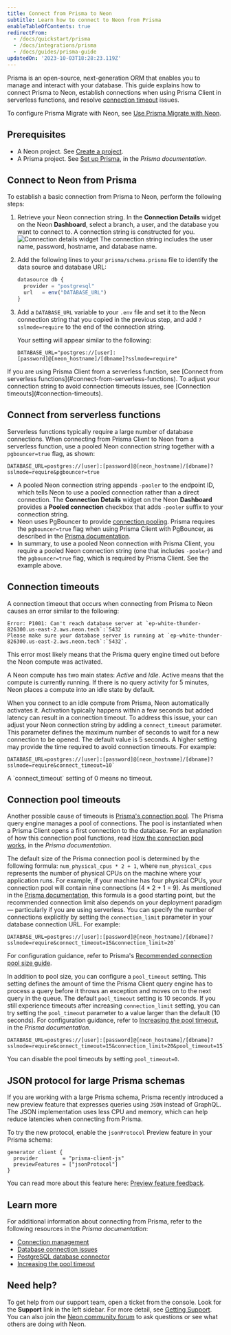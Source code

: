 ```yaml
---
title: Connect from Prisma to Neon
subtitle: Learn how to connect to Neon from Prisma
enableTableOfContents: true
redirectFrom:
  - /docs/quickstart/prisma
  - /docs/integrations/prisma
  - /docs/guides/prisma-guide
updatedOn: '2023-10-03T18:28:23.119Z'
---
```


Prisma is an open-source, next-generation ORM that enables you to manage and interact with your database. This guide explains how to connect Prisma to Neon, establish connections when using Prisma Client in serverless functions, and resolve [connection timeout](#connection-timeouts) issues.

To configure Prisma Migrate with Neon, see [Use Prisma Migrate with Neon](/docs/guides/prisma-migrate).

## Prerequisites

- A Neon project. See [Create a project](/docs/manage/projects#create-a-project).
- A Prisma project. See [Set up Prisma](https://www.prisma.io/docs/getting-started/setup-prisma), in the _Prisma documentation_.

## Connect to Neon from Prisma

To establish a basic connection from Prisma to Neon, perform the following steps:

1. Retrieve your Neon connection string. In the **Connection Details** widget on the Neon **Dashboard**, select a branch, a user, and the database you want to connect to. A connection string is constructed for you.
  ![Connection details widget](/docs/connect/connection_details.png)
  The connection string includes the user name, password, hostname, and database name.

2. Add the following lines to your `prisma/schema.prisma` file to identify the data source and database URL:

   ```typescript
   datasource db {
     provider = "postgresql"
     url   = env("DATABASE_URL")
   }
   ```

3. Add a `DATABASE_URL` variable to your `.env` file and set it to the Neon connection string that you copied in the previous step,  and add `?sslmode=require` to the end of the connection string.

   Your setting will appear similar to the following:

   <CodeBlock shouldWrap>

   ```text
   DATABASE_URL="postgres://[user]:[password]@[neon_hostname]/[dbname]?sslmode=require"
   ```

   </CodeBlock>

<Admonition type="important">
If you are using Prisma Client from a serverless function, see [Connect from serverless functions](#connect-from-serverless-functions). To adjust your connection string to avoid connection timeouts issues, see [Connection timeouts](#connection-timeouts).
</Admonition>

## Connect from serverless functions

Serverless functions typically require a large number of database connections. When connecting from Prisma Client to Neon from a serverless function, use a pooled Neon connection string together with a `pgbouncer=true` flag, as shown:

<CodeBlock shouldWrap>

```text
DATABASE_URL=postgres://[user]:[password]@[neon_hostname]/[dbname]?sslmode=require&pgbouncer=true
```

</CodeBlock>

- A pooled Neon connection string appends `-pooler` to the endpoint ID, which tells Neon to use a pooled connection rather than a direct connection. The **Connection Details** widget on the Neon **Dashboard** provides a **Pooled connection** checkbox that adds `-pooler` suffix to your connection string.
- Neon uses PgBouncer to provide [connection pooling](/docs/connect/connection-pooling). Prisma requires the `pgbouncer=true` flag when using Prisma Client with PgBouncer, as described in the [Prisma documentation](https://www.prisma.io/docs/guides/performance-and-optimization/connection-management/configure-pg-bouncer#add-pgbouncer-to-the-connection-url).
- In summary, to use a pooled Neon connection with Prisma Client, you require a pooled Neon connection string (one that includes `-pooler`) and the `pgbouncer=true` flag, which is required by Prisma Client. See the example above.

## Connection timeouts

A connection timeout that occurs when connecting from Prisma to Neon causes an error similar to the following:

<CodeBlock shouldWrap>

```text
Error: P1001: Can't reach database server at `ep-white-thunder-826300.us-east-2.aws.neon.tech`:`5432`
Please make sure your database server is running at `ep-white-thunder-826300.us-east-2.aws.neon.tech`:`5432`.
```

</CodeBlock>

This error most likely means that the Prisma query engine timed out before the Neon compute was activated.

A Neon compute has two main states: _Active_ and _Idle_. Active means that the compute is currently running. If there is no query activity for 5 minutes, Neon places a compute into an idle state by default.

When you connect to an idle compute from Prisma, Neon automatically activates it. Activation typically happens within a few seconds but added latency can result in a connection timeout. To address this issue, your can adjust your Neon connection string by adding a `connect_timeout` parameter. This parameter defines the maximum number of seconds to wait for a new connection to be opened. The default value is 5 seconds. A higher setting may provide the time required to avoid connection timeouts. For example:

<CodeBlock shouldWrap>

```text
DATABASE_URL=postgres://[user]:[password]@[neon_hostname]/[dbname]?sslmode=require&connect_timeout=10`
```

</CodeBlock>

<Admonition type="note">
A `connect_timeout` setting of 0 means no timeout.
</Admonition>

## Connection pool timeouts

Another possible cause of timeouts is [Prisma's connection pool](https://www.prisma.io/docs/concepts/components/prisma-client/working-with-prismaclient/). The Prisma query engine manages a pool of connections. The pool is instantiated when a Prisma Client opens a first connection to the database. For an explanation of how this connection pool functions, read [How the connection pool works](https://www.prisma.io/docs/concepts/components/prisma-client/working-with-prismaclient/connection-pool#how-the-connection-pool-works), in the _Prisma documentation_.

The default size of the Prisma connection pool is determined by the following formula: `num_physical_cpus * 2 + 1`,  where `num_physical_cpus` represents the number of physical CPUs on the machine where your application runs. For example, if your machine has four physical CPUs, your connection pool will contain nine connections (4 * 2 + 1 = 9). As mentioned in the [Prisma documentation](https://www.prisma.io/docs/concepts/components/prisma-client/working-with-prismaclient/connection-pool#default-connection-pool-size), this formula is a good starting point, but the recommended connection limit also depends on your deployment paradigm — particularly if you are using serverless. You can specify the number of connections explicitly by setting the `connection_limit` parameter in your database connection URL. For example:

<CodeBlock shouldWrap>

```text
DATABASE_URL=postgres://[user]:[password]@[neon_hostname]/[dbname]?sslmode=require&connect_timeout=15&connection_limit=20`
```

</CodeBlock>

For configuration guidance, refer to Prisma's [Recommended connection pool size guide](https://www.prisma.io/docs/guides/performance-and-optimization/connection-management#recommended-connection-pool-size).

In addition to pool size, you can configure a `pool_timeout` setting. This setting defines the amount of time the Prisma Client query engine has to process a query before it throws an exception and moves on to the next query in the queue. The default `pool_timeout` setting is 10 seconds. If you still experience timeouts after increasing `connection_limit` setting, you can try setting the `pool_timeout` parameter to a value larger than the default (10 seconds). For configuration guidance, refer to [Increasing the pool timeout](https://www.prisma.io/docs/guides/performance-and-optimization/connection-management#increasing-the-pool-timeout), in the _Prisma documentation_.

<CodeBlock shouldWrap>

```text
DATABASE_URL=postgres://[user]:[password]@[neon_hostname]/[dbname]?sslmode=require&connect_timeout=15&connection_limit=20&pool_timeout=15`
```

</CodeBlock>

You can disable the pool timeouts by setting `pool_timeout=0`.

## JSON protocol for large Prisma schemas

If you are working with a large Prisma schema, Prisma recently introduced a new preview feature that expresses queries using `JSON` instead of GraphQL. The JSON implementation uses less CPU and memory, which can help reduce latencies when connecting from Prisma.

To try the new protocol, enable the `jsonProtocol` Preview feature in your Prisma schema:

```text
generator client {
  provider        = "prisma-client-js"  
  previewFeatures = ["jsonProtocol"]
}
```

You can read more about this feature here: [Preview feature feedback](https://github.com/prisma/prisma/issues/18095).

## Learn more

For additional information about connecting from Prisma, refer to the following resources in the _Prisma documentation_:

- [Connection management](https://www.prisma.io/docs/guides/performance-and-optimization/connection-management)
- [Database connection issues](https://www.prisma.io/dataguide/managing-databases/database-troubleshooting#database-connection-issues)
- [PostgreSQL database connector](https://www.prisma.io/docs/concepts/database-connectors/postgresql)
- [Increasing the pool timeout](https://www.prisma.io/docs/guides/performance-and-optimization/connection-management#increasing-the-pool-timeout)

## Need help\?

To get help from our support team, open a ticket from the console. Look for the **Support** link in the left sidebar. For more detail, see [Getting Support](/docs/introduction/support). You can also join the [Neon community forum](https://community.neon.tech/) to ask questions or see what others are doing with Neon.
